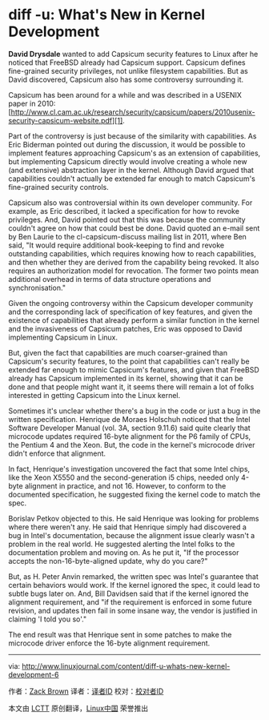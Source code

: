 diff -u: What's New in Kernel Development
================================================================================
**David Drysdale** wanted to add Capsicum security features to Linux after he noticed that FreeBSD already had Capsicum support. Capsicum defines fine-grained security privileges, not unlike filesystem capabilities. But as David discovered, Capsicum also has some controversy surrounding it. 

Capsicum has been around for a while and was described in a USENIX paper in 2010: [http://www.cl.cam.ac.uk/research/security/capsicum/papers/2010usenix-security-capsicum-website.pdf][1]. 

Part of the controversy is just because of the similarity with capabilities. As Eric Biderman pointed out during the discussion, it would be possible to implement features approaching Capsicum's as an extension of capabilities, but implementing Capsicum directly would involve creating a whole new (and extensive) abstraction layer in the kernel. Although David argued that capabilities couldn't actually be extended far enough to match Capsicum's fine-grained security controls. 

Capsicum also was controversial within its own developer community. For example, as Eric described, it lacked a specification for how to revoke privileges. And, David pointed out that this was because the community couldn't agree on how that could best be done. David quoted an e-mail sent by Ben Laurie to the cl-capsicum-discuss mailing list in 2011, where Ben said, "It would require additional book-keeping to find and revoke outstanding capabilities, which requires knowing how to reach capabilities, and then whether they are derived from the capability being revoked. It also requires an authorization model for revocation. The former two points mean additional overhead in terms of data structure operations and synchronisation."

Given the ongoing controversy within the Capsicum developer community and the corresponding lack of specification of key features, and given the existence of capabilities that already perform a similar function in the kernel and the invasiveness of Capsicum patches, Eric was opposed to David implementing Capsicum in Linux.

But, given the fact that capabilities are much coarser-grained than Capsicum's security features, to the point that capabilities can't really be extended far enough to mimic Capsicum's features, and given that FreeBSD already has Capsicum implemented in its kernel, showing that it can be done and that people might want it, it seems there will remain a lot of folks interested in getting Capsicum into the Linux kernel.

Sometimes it's unclear whether there's a bug in the code or just a bug in the written specification. Henrique de Moraes Holschuh noticed that the Intel Software Developer Manual (vol. 3A, section 9.11.6) said quite clearly that microcode updates required 16-byte alignment for the P6 family of CPUs, the Pentium 4 and the Xeon. But, the code in the kernel's microcode driver didn't enforce that alignment.

In fact, Henrique's investigation uncovered the fact that some Intel chips, like the Xeon X5550 and the second-generation i5 chips, needed only 4-byte alignment in practice, and not 16. However, to conform to the documented specification, he suggested fixing the kernel code to match the spec.

Borislav Petkov objected to this. He said Henrique was looking for problems where there weren't any. He said that Henrique simply had discovered a bug in Intel's documentation, because the alignment issue clearly wasn't a problem in the real world. He suggested alerting the Intel folks to the documentation problem and moving on. As he put it, "If the processor accepts the non-16-byte-aligned update, why do you care?"

But, as H. Peter Anvin remarked, the written spec was Intel's guarantee that certain behaviors would work. If the kernel ignored the spec, it could lead to subtle bugs later on. And, Bill Davidsen said that if the kernel ignored the alignment requirement, and "if the requirement is enforced in some future revision, and updates then fail in some insane way, the vendor is justified in claiming 'I told you so'."

The end result was that Henrique sent in some patches to make the microcode driver enforce the 16-byte alignment requirement. 

--------------------------------------------------------------------------------

via: http://www.linuxjournal.com/content/diff-u-whats-new-kernel-development-6

作者：[Zack Brown][a]
译者：[译者ID](https://github.com/译者ID)
校对：[校对者ID](https://github.com/校对者ID)

本文由 [LCTT](https://github.com/LCTT/TranslateProject) 原创翻译，[Linux中国](http://linux.cn/) 荣誉推出

[a]:http://www.linuxjournal.com/user/801501
[1]:http://www.cl.cam.ac.uk/research/security/capsicum/papers/2010usenix-security-capsicum-website.pdf